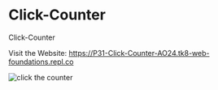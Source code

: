 # Click-Counter
Click-Counter

Visit the Website: 
https://P31-Click-Counter-AO24.tk8-web-foundations.repl.co


![click the counter](https://github.com/codeguru4frontend/Click-Counter/assets/152487472/38e0f98b-0647-488e-85bf-be165fbf7cbe)
